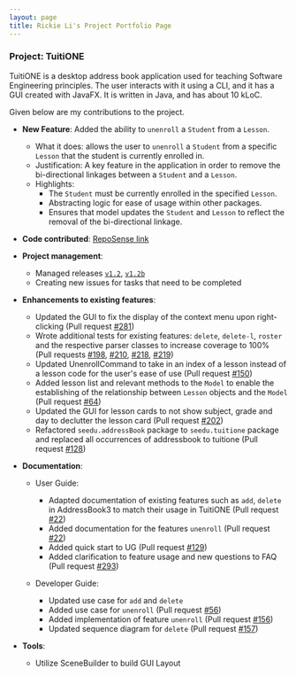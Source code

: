 ```yaml
---
layout: page
title: Rickie Li's Project Portfolio Page
---
```


### Project: TuitiONE

TuitiONE is a desktop address book application used for teaching Software Engineering principles. The user interacts with it using a CLI, and it has a GUI created with JavaFX. It is written in Java, and has about 10 kLoC.

Given below are my contributions to the project.

* **New Feature**: Added the ability to `unenroll` a `Student` from a `Lesson`.
  * What it does: allows the user to `unenroll` a `Student` from a specific `Lesson` that the student is currently enrolled in.
  * Justification: A key feature in the application in order to remove the bi-directional linkages between a `Student` and a `Lesson`.
  * Highlights:
    * The `Student` must be currently enrolled in the specified `Lesson`.
    * Abstracting logic for ease of usage within other packages.
    * Ensures that model updates the `Student` and `Lesson` to reflect the removal of the bi-directional linkage.

* **Code contributed**: [RepoSense link](https://nus-cs2103-ay2122s1.github.io/tp-dashboard/?search=mgrl2201&sort=groupTitle&sortWithin=title&since=2021-09-17&timeframe=commit&mergegroup=&groupSelect=groupByRepos&breakdown=true&checkedFileTypes=docs~functional-code~test-code~other)

* **Project management**:
  * Managed releases [`v1.2`](https://github.com/AY2122S1-CS2103T-F13-4/tp/releases/tag/v1.2), [`v1.2b`](https://github.com/AY2122S1-CS2103T-F13-4/tp/releases/tag/v1.2b)
  * Creating new issues for tasks that need to be completed

* **Enhancements to existing features**:
  * Updated the GUI to fix the display of the context menu upon right-clicking (Pull request [#281](https://github.com/AY2122S1-CS2103T-F13-4/tp/pull/281))
  * Wrote additional tests for existing features: `delete`, `delete-l`, `roster` and the respective parser classes to increase coverage to 100% (Pull requests [#198](https://github.com/AY2122S1-CS2103T-F13-4/tp/pull/198), [#210](https://github.com/AY2122S1-CS2103T-F13-4/tp/pull/210), [#218](https://github.com/AY2122S1-CS2103T-F13-4/tp/pull/218), [#219](https://github.com/AY2122S1-CS2103T-F13-4/tp/pull/219))
  * Updated UnenrollCommand to take in an index of a lesson instead of a lesson code for the user's ease of use (Pull request [#150](https://github.com/AY2122S1-CS2103T-F13-4/tp/pull/150))
  * Added lesson list and relevant methods to the `Model` to enable the establishing of the relationship between `Lesson` objects and the `Model` (Pull request [#64](https://github.com/AY2122S1-CS2103T-F13-4/tp/pull/64))
  * Updated the GUI for lesson cards to not show subject, grade and day to declutter the lesson card (Pull request [#202](https://github.com/AY2122S1-CS2103T-F13-4/tp/pull/202))
  * Refactored `seedu.addressBook` package to `seedu.tuitione` package and replaced all occurrences of addressbook to tuitione (Pull request [#128](https://github.com/AY2122S1-CS2103T-F13-4/tp/pull/128))

* **Documentation**:
  * User Guide:
    * Adapted documentation of existing features such as `add`, `delete` in AddressBook3 to match their usage in TuitiONE (Pull request [#22](https://github.com/AY2122S1-CS2103T-F13-4/tp/pull/22))
    * Added documentation for the features `unenroll` (Pull request [#22](https://github.com/AY2122S1-CS2103T-F13-4/tp/pull/22))
    * Added quick start to UG (Pull request [#129](https://github.com/AY2122S1-CS2103T-F13-4/tp/pull/129))
    * Added clarification to feature usage and new questions to FAQ (Pull request [#293](https://github.com/AY2122S1-CS2103T-F13-4/tp/pull/293))

  * Developer Guide:
    * Updated use case for `add` and `delete`
    * Added use case for `unenroll` (Pull request [#56](https://github.com/AY2122S1-CS2103T-F13-4/tp/pull/56/files))
    * Added implementation of feature `unenroll` (Pull request [#156](https://github.com/AY2122S1-CS2103T-F13-4/tp/pull/156/files))
    * Updated sequence diagram for `delete` (Pull request [#157](https://github.com/AY2122S1-CS2103T-F13-4/tp/pull/157/files))

* **Tools**:
  * Utilize SceneBuilder to build GUI Layout
